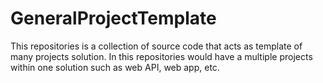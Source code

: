 # GeneralProjectTemplate
This repositories is a collection of source code that acts as template of many projects solution. In this repositories would have a multiple projects within one solution such as web API, web app, etc.
